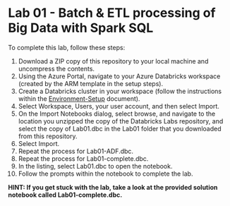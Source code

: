# Lab 01 - Batch & ETL processing of Big Data with Spark SQL

To complete this lab, follow these steps:

1. Download a ZIP copy of this repository to your local machine and uncompress the contents.
2. Using the Azure Portal, navigate to your Azure Databricks workspace (created by the ARM template in the setup steps).
3. Create a Databricks cluster in your workspace (follow the instructions within the [Environment-Setup](../../Setup/Environment-Setup.md#2-create-and-run-a-new-azure-databricks-cluster) document).
4. Select Workspace, Users, your user account, and then select Import.
5. On the Import Notebooks dialog, select browse, and navigate to the location you unzipped the copy of the Databricks Labs repository, and select the copy of Lab01.dbc in the Lab01 folder that you downloaded from this repository.
6. Select Import.
7. Repeat the process for Lab01-ADF.dbc.
8. Repeat the process for Lab01-complete.dbc.
9. In the listing, select Lab01.dbc to open the notebook.
10. Follow the prompts within the notebook to complete the lab.

**HINT: If you get stuck with the lab, take a look at the provided solution notebook called Lab01-complete.dbc.**